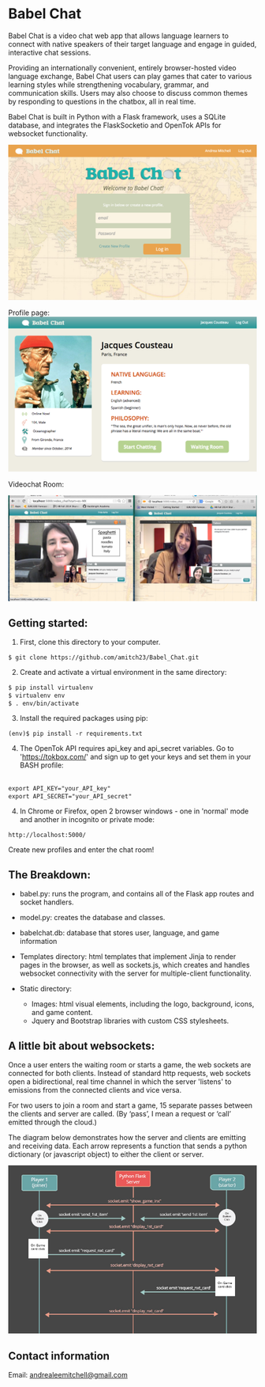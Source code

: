 Babel Chat
========
Babel Chat is a video chat web app that allows language learners to connect with native speakers of their target language and engage in guided, interactive chat sessions.

Providing an internationally convenient, entirely browser-hosted video language exchange, Babel Chat users can play games that cater to various learning styles while strengthening vocabulary, grammar, and communication skills. Users may also choose to discuss common themes by responding to questions in the chatbox, all in real time.

Babel Chat is built in Python with a Flask framework, uses a SQLite database, and integrates the FlaskSocketio and OpenTok APIs for websocket functionality.

![picture](https://github.com/amitch23/Babel_chat/blob/master/static/Babel_chat_index.png)

Profile page:
![picture](https://github.com/amitch23/Babel_chat/blob/master/static/jacques_prof.png)

Videochat Room:

![picture](https://github.com/amitch23/Babel_chat/blob/master/static/videochat1.png)


Getting started:
--------------------
1) First, clone this directory to your computer.

<pre><code>$ git clone https://github.com/amitch23/Babel_Chat.git</code></pre>

2) Create and activate a virtual environment in the same directory: 

<pre><code>$ pip install virtualenv
$ virtualenv env
$ . env/bin/activate 
</code></pre>

3) Install the required packages using pip:

<pre><code>(env)$ pip install -r requirements.txt
</code></pre>

4) The OpenTok API requires api_key and api_secret variables. Go to 'https://tokbox.com/' and sign up to get your keys and set them in your BASH profile:

<pre><code>
export API_KEY="your_API_key"
export API_SECRET="your_API_secret"
</pre></code>

4) In Chrome or Firefox, open 2 browser windows - one in 'normal' mode and another in incognito or private mode:

<pre><code>http://localhost:5000/</code></pre> 

Create new profiles and enter the chat room!



The Breakdown:
--------------------
-	babel.py: runs the program, and contains all of the Flask app routes and socket handlers.

-	model.py: creates the database and classes.

-	babelchat.db: database that stores user, language, and game information

- Templates directory: 
 html templates that implement Jinja to render pages in the browser, as well as sockets.js, which creates and handles websocket connectivity with the server for multiple-client functionality.


- Static directory:
  - Images: html visual elements, including the logo, background, icons, and game content.
  - Jquery and Bootstrap libraries with custom CSS stylesheets.
 

A little bit about websockets:
--------------------

Once a user enters the waiting room or starts a game, the web sockets are connected for both clients. Instead of standard http requests, web sockets open a bidirectional, real time channel in which the server 'listens' to emissions from the connected clients and vice versa. 

For two users to join a room and start a game, 15 separate passes between the clients and server are called. (By ‘pass’, I mean a request or ‘call’ emitted through the cloud.)

The diagram below demonstrates how the server and clients are emitting and receiving data. Each arrow represents a function that sends a python dictionary (or javascript object) to either the client or server.


![picture](https://github.com/amitch23/Babel_chat/blob/master/static/diagram_sockets.jpg)


Contact information
------------------------
Email: andrealeemitchell@gmail.com
